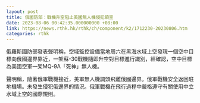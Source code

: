 ```yaml
---
layout: post
title: 俄國防部：戰機升空阻止美國無人機侵犯領空
date: 2023-08-06 00:42:35.000000000 +08:00
link: https://news.rthk.hk/rthk/ch/component/k2/1712230-20230806.htm
categories: rthk
---
```


俄羅斯國防部發表聲明稱，空域監控設備當地周六在黑海水域上空發現一個空中目標向俄國邊界靠近，一架蘇-30戰機隨即升空對目標進行識別，經確認，空中目標為美國空軍一架MQ-9A「死神」無人機。

聲明稱，隨著俄軍戰機接近，美軍無人機調頭飛離俄國邊界。俄軍戰機安全返回駐地機場。未發生侵犯俄邊界的情況。俄軍戰機在飛行過程中嚴格遵守有關使用中立水域上空的國際規則。
